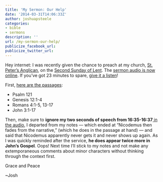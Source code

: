 ```yaml
---
title: 'My Sermon: Our Help'
date: '2014-03-31T14:06:33Z'
author: joshuapsteele
categories:
- bible
- sermons
description: ''
url: /my-sermon-our-help/
publicize_facebook_url:
publicize_twitter_url:
---
```

Hey internet: I was recently given the chance to preach at my church, [St. Peter’s Anglican](http://stpetersbhm.org/), on the [Second Sunday of Lent](http://lectionary.library.vanderbilt.edu/texts.php?id=25). The [sermon audio is now online](http://stpetersbhm.org/wp-content/podcast/03-16-14JoshSteele.mp3). If you’ve got 23 minutes to spare, [give it a listen](http://stpetersbhm.org/wp-content/podcast/03-16-14JoshSteele.mp3)!

First, [here are the passages](http://lectionary.library.vanderbilt.edu/texts.php?id=25):

- Psalm 121
- Genesis 12:1-4
- Romans 4:1-5, 13-17
- John 3:1-17

Then, make sure to **ignore my two seconds of speech from 16:35-16:37**[ in the audio](http://stpetersbhm.org/wp-content/podcast/03-16-14JoshSteele.mp3), I departed from my notes — which ended at “Nicodemus then fades from the narrative,” (which he does in the passage at hand) — and said that Nicodemus apparently never gets it and never shows up again. As I was quickly reminded after the service, **he does appear twice more in John’s Gospel**. Oops! Next time I’ll stick to my notes and not make any extemporaneous comments about minor characters without thinking through the context first.

Grace and Peace

~Josh